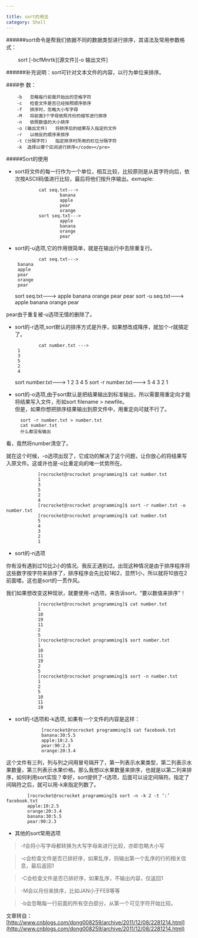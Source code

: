 ```yaml
---

title: sort的用法
category: Shell
---
```



######sort命令是帮我们依据不同的数据类型进行排序，其语法及常用参数格式：

　　	sort [-bcfMnrtk][源文件][-o 输出文件]

######补充说明：sort可针对文本文件的内容，以行为单位来排序。

####参    数：

        -b   忽略每行前面开始出的空格字符
        -c   检查文件是否已经按照顺序排序
        -f   排序时，忽略大小写字母
        -M   将前面3个字母依照月份的缩写进行排序
        -n   依照数值的大小排序
        -o (输出文件)   将排序后的结果存入指定的文件
        -r   以相反的顺序来排序
        -t (分隔字符)   指定排序时所用的栏位分隔字符
        -k  选择以哪个区间进行排序</code></pre>



#####Sort的使用

+  sort将文件的每一行作为一个单位，相互比较，比较原则是从首字符向后，依次按ASCII码值进行比较，最后将他们按升序输出。exmaple:

                cat seq.txt--->
                		banana
                		apple
                		pear
                		orange
                sort seq.txt--->
                		apple
                		banana
                		orange
                		pear

+  sort的-u选项,它的作用很简单，就是在输出行中去除重复行。

                cat seq.txt--->
		banana
		apple
		pear
		orange
		pear
	sort seq.txt--->
		apple
		banana
		orange
		pear
		pear
	sort -u seq.txt--->
		apple
		banana
		orange
		pear

pear由于重复被-u选项无情的删除了。

+  sort的-r选项,sort默认的排序方式是升序，如果想改成降序，就加个-r就搞定了。

                cat number.txt --->
		1
		3
		5
		2
		4
	sort number.txt--->
		1
		2
		3
		4
		5
	sort -r number.txt--->
		5
		4
		3
		2
		1

+ sort的-o选项,由于sort默认是把结果输出到标准输出，所以需要用重定向才能将结果写入文件，形如sort filename > newfile。<br>
但是，如果你想把排序结果输出到原文件中，用重定向可就不行了。

		sort -r number.txt > number.txt
		cat number.txt
		什么都没有输出

看，竟然将number清空了。

就在这个时候，-o选项出现了，它成功的解决了这个问题，让你放心的将结果写入原文件。这或许也是-o比重定向的唯一优势所在。

                [rocrocket@rocrocket programming]$ cat number.txt
                1
                3
                5
                2
                4
                [rocrocket@rocrocket programming]$ sort -r number.txt -o number.txt
                [rocrocket@rocrocket programming]$ cat number.txt
                5
                4
                3
                2
                1

+ sort的-n选项

你有没有遇到过10比2小的情况。我反正遇到过。出现这种情况是由于排序程序将这些数字按字符来排序了，排序程序会先比较1和2，显然1小，所以就将10放在2前面喽。这也是sort的一贯作风。

我们如果想改变这种现状，就要使用-n选项，来告诉sort，“要以数值来排序”！

                [rocrocket@rocrocket programming]$ cat number.txt
                1
                10
                19
                11
                2
                5
                [rocrocket@rocrocket programming]$ sort number.txt
                1
                10
                11
                19
                2
                5
                [rocrocket@rocrocket programming]$ sort -n number.txt
                1
                2
                5
                10
                11
                19

+ sort的-t选项和-k选项,       如果有一个文件的内容是这样：

                [rocrocket@rocrocket programming]$ cat facebook.txt
                banana:30:5.5
                apple:10:2.5
                pear:90:2.3
                orange:20:3.4

这个文件有三列，列与列之间用冒号隔开了，第一列表示水果类型，第二列表示水果数量，第三列表示水果价格。那么我想以水果数量来排序，也就是以第二列来排序，如何利用sort实现？幸好，sort提供了-t选项，后面可以设定间隔符。指定了间隔符之后，就可以用-k来指定列数了。

            [rocrocket@rocrocket programming]$ sort -n -k 2 -t ‘:’ facebook.txt
            apple:10:2.5
            orange:20:3.4
            banana:30:5.5
            pear:90:2.3


+ 其他的sort常用选项

> -f会将小写字母都转换为大写字母来进行比较，亦即忽略大小写

> -c会检查文件是否已排好序，如果乱序，则输出第一个乱序的行的相关信息，最后返回1

> -C会检查文件是否已排好序，如果乱序，不输出内容，仅返回1

> -M会以月份来排序，比如JAN小于FEB等等

> -b会忽略每一行前面的所有空白部分，从第一个可见字符开始比较。

文章转自：[http://www.cnblogs.com/dong008259/archive/2011/12/08/2281214.html](http://www.cnblogs.com/dong008259/archive/2011/12/08/2281214.html)
